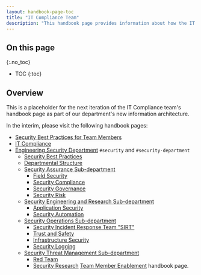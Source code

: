 ```yaml
---
layout: handbook-page-toc
title: "IT Compliance Team"
description: "This handbook page provides information about how the IT Compliance team works."
---
```


## On this page
{:.no_toc}

- TOC
{:toc}

## Overview

This is a placeholder for the next iteration of the IT Compliance team's handbook page as part of our department's new information architecture.

In the interim, please visit the following handbook pages:

* [Security Best Practices for Team Members](/handbook/security)
* [IT Compliance](/handbook/business-technology/it-compliance)
* [Engineering Security Department](https://about.gitlab.com/handbook/engineering/security/) `#security` and `#security-department`
    * [Security Best Practices](https://about.gitlab.com/handbook/security/)
    * [Departmental Structure](https://about.gitlab.com/handbook/engineering/security/#departmental-structure)
    * [Security Assurance Sub-department](https://about.gitlab.com/handbook/engineering/security/security-assurance/)
        * [Field Security](https://about.gitlab.com/handbook/engineering/security/security-assurance/field-security/)
        * [Security Compliance](https://about.gitlab.com/handbook/engineering/security/security-assurance/security-compliance/)
        * [Security Governance](https://about.gitlab.com/handbook/engineering/security/security-assurance/governance/)
        * [Security Risk](https://about.gitlab.com/handbook/engineering/security/security-assurance/security-risk/)
    * [Security Engineering and Research Sub-department](https://about.gitlab.com/handbook/engineering/security/security-engineering-and-research/)
        * [Application Security](https://about.gitlab.com/handbook/engineering/security/security-engineering-and-research/application-security/)
        * [Security Automation](https://about.gitlab.com/handbook/engineering/security/security-engineering-and-research/automation/)
    * [Security Operations Sub-department](https://about.gitlab.com/handbook/engineering/security/security-operations)
        * [Security Incident Response Team "SIRT"](https://about.gitlab.com/handbook/engineering/security/security-operations/sirt)
        * [Trust and Safety](https://about.gitlab.com/handbook/engineering/security/security-operations/trustandsafety/)
        * [Infrastructure Security](https://about.gitlab.com/handbook/engineering/security/security-engineering-and-research/infrastructure-security/)
        * [Security Logging](https://about.gitlab.com/handbook/engineering/security/security-engineering-and-research/security-logging)
    * [Security Threat Management Sub-department](https://about.gitlab.com/handbook/engineering/security/threat-management)
        * [Red Team](https://about.gitlab.com/handbook/engineering/security/threat-management/red-team)
        * [Security Research](https://about.gitlab.com/handbook/engineering/security/threat-management/security-research/)
 [Team Member Enablement](/handbook/business-technology/team-member-enablement/) handbook page.
